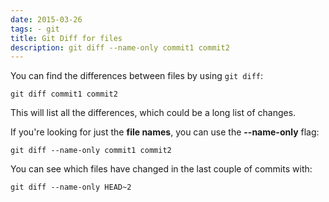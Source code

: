 ```yaml
---
date: 2015-03-26
tags: - git
title: Git Diff for files
description: git diff --name-only commit1 commit2
---
```


You can find the differences between files by using `git diff`:

    git diff commit1 commit2

This will list all the differences, which could be a long list of changes.

If you're looking for just the **file names**, you can use the **--name-only** flag:

    git diff --name-only commit1 commit2

You can see which files have changed in the last couple of commits with:

    git diff --name-only HEAD~2
